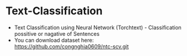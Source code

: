# Text-Classification
- Text Classification using Neural Network (Torchtext) - Classification possitive or nagative of Sentences
- You can download dataset here: https://github.com/congnghia0609/ntc-scv.git
